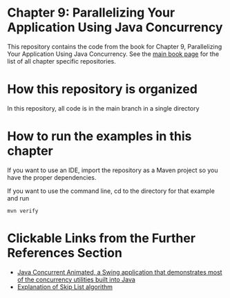 # Chapter 9: Parallelizing Your Application Using Java Concurrency

This repository contains the code from the book for Chapter 9, Parallelizing Your Application Using Java Concurrency. See the [main book page](https://github.com/realworldjava) for the list of all chapter specific repositories.

# How this repository is organized

In this repository, all code is in the main branch in a single directory

# How to run the examples in this chapter

If you want to use an IDE, import the repository as a Maven project so you have the proper  dependencies.

If you want to use the command line, cd to the directory for that example and run 
```
mvn verify
```

# Clickable Links from the Further References Section

* [Java Concurrent Animated, a Swing application that demonstrates most of the concurrency utilities built into Java](https://github.com/vgrazi/JavaConcurrentAnimatedReboot.git)
* [Explanation of Skip List algorithm](https://en.wikipedia.org/wiki/Skip_list)